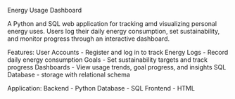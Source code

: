 Energy Usage Dashboard

A Python and SQL web application for tracking amd visualizing personal energy uses.
Users log their daily energy consumption, set sustainability, and monitor progress through an interactive dashboard.

Features:
User Accounts - Register and log in to track 
Energy Logs - Record daily energy consumption
Goals - Set sustainability targets and track progress
Dashboards - View usage trends, goal progress, and insights
SQL Database - storage with relational schema

Application:
Backend - Python
Database - SQL
Frontend - HTML
